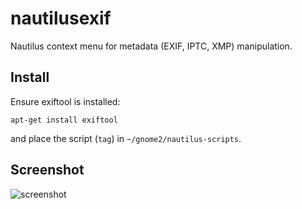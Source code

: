 nautilusexif
============

Nautilus context menu for metadata (EXIF, IPTC, XMP) manipulation.

Install
-------
Ensure exiftool is installed:

    apt-get install exiftool

and place the script (`tag`) in `~/gnome2/nautilus-scripts`.

Screenshot
----------
![screenshot](http://qibli.net/foo/wp-content/uploads/2012/07/tag.png)